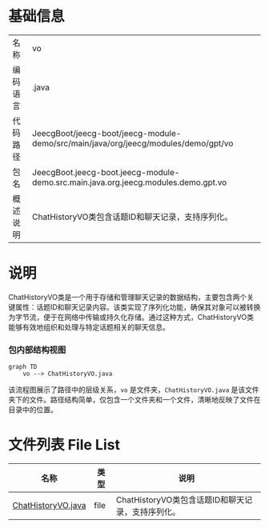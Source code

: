 # 基础信息

|      |      |
|------|------|
| 名称 | vo |
| 编码语言 | .java |
| 代码路径 | JeecgBoot/jeecg-boot/jeecg-module-demo/src/main/java/org/jeecg/modules/demo/gpt/vo |
| 包名 | JeecgBoot.jeecg-boot.jeecg-module-demo.src.main.java.org.jeecg.modules.demo.gpt.vo |
| 概述说明 | ChatHistoryVO类包含话题ID和聊天记录，支持序列化。 |

# 说明

ChatHistoryVO类是一个用于存储和管理聊天记录的数据结构，主要包含两个关键属性：话题ID和聊天记录内容。该类实现了序列化功能，确保其对象可以被转换为字节流，便于在网络中传输或持久化存储。通过这种方式，ChatHistoryVO类能够有效地组织和处理与特定话题相关的聊天信息。


### 包内部结构视图

```mermaid
graph TD
    vo --> ChatHistoryVO.java
```

该流程图展示了路径中的层级关系，`vo` 是文件夹，`ChatHistoryVO.java` 是该文件夹下的文件。路径结构简单，仅包含一个文件夹和一个文件，清晰地反映了文件在目录中的位置。

# 文件列表 File List

| 名称   | 类型  | 说明 |
|-------|------|-------------|
| [ChatHistoryVO.java](ChatHistoryVO.md) | file | ChatHistoryVO类包含话题ID和聊天记录，支持序列化。 |


